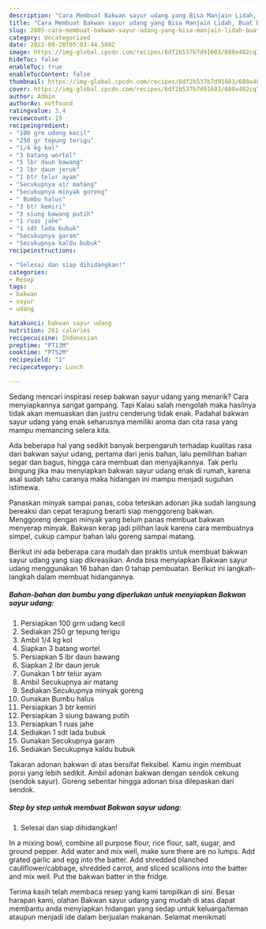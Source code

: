 ```yaml
---
description: "Cara Membuat Bakwan sayur udang yang Bisa Manjain Lidah, Buat Buka Puasa Enak"
title: "Cara Membuat Bakwan sayur udang yang Bisa Manjain Lidah, Buat Buka Puasa Enak"
slug: 2805-cara-membuat-bakwan-sayur-udang-yang-bisa-manjain-lidah-buat-buka-puasa-enak
category: Uncategorized
date: 2022-09-28T05:03:44.580Z
image: https://img-global.cpcdn.com/recipes/6df2b537b7d91603/680x482cq70/bakwan-sayur-udang-foto-resep-utama.jpg
hideToc: false
enableToc: true
enableTocContent: false
thumbnail: https://img-global.cpcdn.com/recipes/6df2b537b7d91603/680x482cq70/bakwan-sayur-udang-foto-resep-utama.jpg
cover: https://img-global.cpcdn.com/recipes/6df2b537b7d91603/680x482cq70/bakwan-sayur-udang-foto-resep-utama.jpg
author: Admin
authorAv: notfound
ratingvalue: 3.4
reviewcount: 19
recipeingredient:
- "100 grm udang kecil"
- "250 gr tepung terigu"
- "1/4 kg kol"
- "3 batang wortel"
- "5 lbr daun bawang"
- "2 lbr daun jeruk"
- "1 btr telur ayam"
- "Secukupnya air matang"
- "Secukupnya minyak goreng"
- " Bumbu halus"
- "3 btr kemiri"
- "3 siung bawang putih"
- "1 ruas jahe"
- "1 sdt lada bubuk"
- "Secukupnya garam"
- "Secukupnya kaldu bubuk"
recipeinstructions:

- "Selesai dan siap dihidangkan!"
categories:
- Resep
tags:
- bakwan
- sayur
- udang

katakunci: bakwan sayur udang 
nutrition: 261 calories
recipecuisine: Indonesian
preptime: "PT13M"
cooktime: "PT52M"
recipeyield: "1"
recipecategory: Lunch

---
```



Sedang mencari inspirasi resep bakwan sayur udang yang menarik? Cara menyiapkannya sangat gampang. Tapi Kalau salah mengolah maka hasilnya tidak akan memuaskan dan justru cenderung tidak enak. Padahal bakwan sayur udang yang enak seharusnya memiliki aroma dan cita rasa yang mampu memancing selera kita.


Ada beberapa hal yang sedikit banyak berpengaruh terhadap kualitas rasa dari bakwan sayur udang, pertama dari jenis bahan, lalu pemilihan bahan segar dan bagus, hingga cara membuat dan menyajikannya. Tak perlu bingung jika mau menyiapkan bakwan sayur udang enak di rumah, karena asal sudah tahu caranya maka hidangan ini mampu menjadi suguhan istimewa.

Panaskan minyak sampai panas, coba teteskan adonan jika sudah langsung bereaksi dan cepat terapung berarti siap menggoreng bakwan. Menggoreng dengan minyak yang belum panas membuat bakwan menyerap minyak. Bakwan kerap jadi pilihan lauk karena cara membuatnya simpel, cukup campur bahan lalu goreng sampai matang.


Berikut ini ada beberapa cara mudah dan praktis untuk membuat bakwan sayur udang yang siap dikreasikan. Anda bisa menyiapkan Bakwan sayur udang menggunakan 16 bahan dan 0 tahap pembuatan. Berikut ini langkah-langkah dalam membuat hidangannya.

<!--inarticleads1-->

##### Bahan-bahan dan bumbu yang diperlukan untuk menyiapkan Bakwan sayur udang:

1. Persiapkan 100 grm udang kecil
1. Sediakan 250 gr tepung terigu
1. Ambil 1/4 kg kol
1. Siapkan 3 batang wortel
1. Persiapkan 5 lbr daun bawang
1. Siapkan 2 lbr daun jeruk
1. Gunakan 1 btr telur ayam
1. Ambil Secukupnya air matang
1. Sediakan Secukupnya minyak goreng
1. Gunakan  Bumbu halus
1. Persiapkan 3 btr kemiri
1. Persiapkan 3 siung bawang putih
1. Persiapkan 1 ruas jahe
1. Sediakan 1 sdt lada bubuk
1. Gunakan Secukupnya garam
1. Sediakan Secukupnya kaldu bubuk


Takaran adonan bakwan di atas bersifat fleksibel. Kamu ingin membuat porsi yang lebih sedikit. Ambil adonan bakwan dengan sendok cekung (sendok sayur). Goreng sebentar hingga adonan bisa dilepaskan dari sendok. 

<!--inarticleads2-->

##### Step by step untuk membuat Bakwan sayur udang:


1. Selesai dan siap dihidangkan!

In a mixing bowl, combine all purpose flour, rice flour, salt, sugar, and ground pepper. Add water and mix well, make sure there are no lumps. Add grated garlic and egg into the batter. Add shredded blanched cauliflower/cabbage, shredded carrot, and sliced scallions into the batter and mix well. Put the bakwan batter in the fridge. 

Terima kasih telah membaca resep yang kami tampilkan di sini. Besar harapan kami, olahan Bakwan sayur udang yang mudah di atas dapat membantu anda menyiapkan hidangan yang sedap untuk keluarga/teman ataupun menjadi ide dalam berjualan makanan. Selamat menikmati
